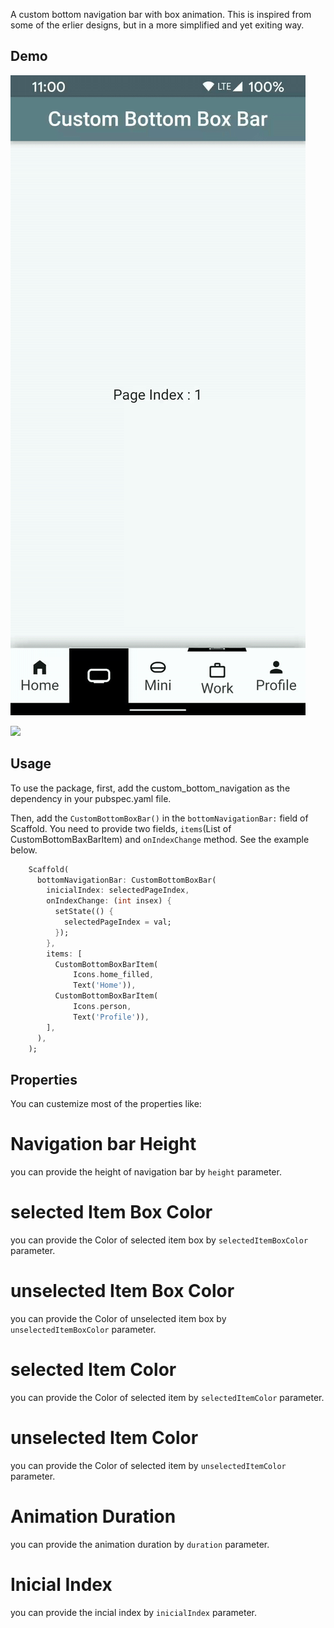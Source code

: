 
A custom bottom navigation bar with box animation. This is inspired from some of the erlier designs, but in a more simplified and yet exiting way.

## Demo

![](./example/demo1.gif)


![](./example/demo2.gif)

## Usage

To use the package, first, add the custom_bottom_navigation as the dependency in your pubspec.yaml file.

Then, add the `CustomBottomBoxBar()` in the `bottomNavigationBar:` field of Scaffold. You need to provide two fields, `items`(List of CustomBottomBaxBarItem) and `onIndexChange` method. See the example below.

```dart
    Scaffold(
      bottomNavigationBar: CustomBottomBoxBar(
        inicialIndex: selectedPageIndex,
        onIndexChange: (int insex) {
          setState(() {
            selectedPageIndex = val;
          });
        },
        items: [
          CustomBottomBoxBarItem(
              Icons.home_filled,
              Text('Home')),
          CustomBottomBoxBarItem(
              Icons.person,
              Text('Profile')),
        ],
      ),
    );
```

## Properties
You can custemize most of the properties like:

# Navigation bar Height
you can provide the height of navigation bar by `height` parameter.

# selected Item Box Color
you can provide the Color of selected item box by `selectedItemBoxColor` parameter.

# unselected Item Box Color
you can provide the Color of unselected item box by `unselectedItemBoxColor` parameter.

# selected Item Color
you can provide the Color of selected item by `selectedItemColor` parameter.

# unselected Item Color
you can provide the Color of selected item by `unselectedItemColor` parameter.

# Animation Duration
you can provide the animation duration by `duration` parameter.

# Inicial Index
you can provide the incial index by `inicialIndex` parameter.
